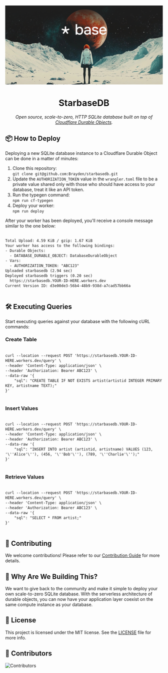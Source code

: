 <p align="center">
  <a href="https://starbasedb.com">
    <img alt="StarbaseDB – Scale-to-zero HTTP SQLite database" src="https://github.com/Brayden/starbasedb/blob/main/banner.png?raw=true" width="1280">
  </a>
</p>

<h1 align="center">StarbaseDB</h1>
<p align="center">
  <i>Open source, scale-to-zero, HTTP SQLite database built on top of <a href="https://developers.cloudflare.com/durable-objects/" target="_blank">Cloudflare Durable Objects</a>.</i>
</p>

<h2>📦 How to Deploy</h2>
<p>Deploying a new SQLite database instance to a Cloudflare Durable Object can be done in a matter of minutes:</p>

<ol>
  <li>Clone this repository:<br>
    <code>git clone git@github.com:Brayden/starbasedb.git</code>
  </li>
  <li>Update the <code>AUTHORIZATION_TOKEN</code> value in the <code>wrangler.toml</code> file to be a private value shared only with those who should have access to your database, treat it like an API token.</li>
  <li>Run the typegen command:<br>
    <code>npm run cf-typegen</code>
  </li>
  <li>Deploy your worker:<br>
    <code>npm run deploy</code>
  </li>
</ol>

<p>After your worker has been deployed, you'll receive a console message similar to the one below:</p>

<pre>
<code>
Total Upload: 4.59 KiB / gzip: 1.67 KiB
Your worker has access to the following bindings:
- Durable Objects:
  - DATABASE_DURABLE_OBJECT: DatabaseDurableObject
- Vars:
  - AUTHORIZATION_TOKEN: "ABC123"
Uploaded starbasedb (2.94 sec)
Deployed starbasedb triggers (0.20 sec)
  https://starbasedb.YOUR-ID-HERE.workers.dev
Current Version ID: d3e00de3-56b4-48b9-938d-a7cad57bb66a
</code>
</pre>

<h2>🛠️ Executing Queries</h2>
<p>Start executing queries against your database with the following cURL commands:</p>

<h3>Create Table</h3>
<pre>
<code>
curl --location --request POST 'https://starbasedb.YOUR-ID-HERE.workers.dev/query' \
--header 'Content-Type: application/json' \
--header 'Authorization: Bearer ABC123' \
--data-raw '{
    "sql": "CREATE TABLE IF NOT EXISTS artist(artistid INTEGER PRIMARY KEY, artistname TEXT);"
}'
</code>
</pre>

<h3>Insert Values</h3>
<pre>
<code>
curl --location --request POST 'https://starbasedb.YOUR-ID-HERE.workers.dev/query' \
--header 'Content-Type: application/json' \
--header 'Authorization: Bearer ABC123' \
--data-raw '{
    "sql": "INSERT INTO artist (artistid, artistname) VALUES (123, '\''Alice'\''), (456, '\''Bob'\''), (789, '\''Charlie'\'');"
}'
</code>
</pre>

<h3>Retrieve Values</h3>
<pre>
<code>
curl --location --request POST 'https://starbasedb.YOUR-ID-HERE.workers.dev/query' \
--header 'Content-Type: application/json' \
--header 'Authorization: Bearer ABC123' \
--data-raw '{
    "sql": "SELECT * FROM artist;"
}'
</code>
</pre>

<h2>🤝 Contributing</h2>
<p>We welcome contributions! Please refer to our <a href="./CONTRIBUTING.md">Contribution Guide</a> for more details.</p>

<h2>🔧 Why Are We Building This?</h2>
<p>We want to give back to the community and make it simple to deploy your own scale-to-zero SQLite database. With the serverless architecture of durable objects, you can now have your application layer coexist on the same compute instance as your database.</p>

<h2>📄 License</h2>
<p>This project is licensed under the MIT license. See the <a href="./LICENSE.txt">LICENSE</a> file for more info.</p>

<h2>👥 Contributors</h2>
<p>
  <img align="left" src="https://contributors-img.web.app/image?repo=brayden/starbasedb" alt="Contributors"/>
</p>